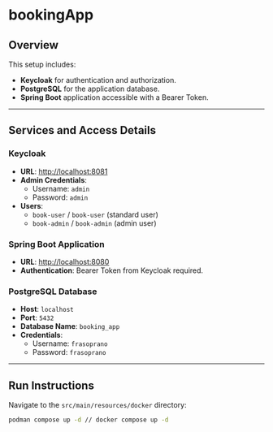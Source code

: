 # bookingApp

## Overview
This setup includes:
- **Keycloak** for authentication and authorization.
- **PostgreSQL** for the application database.
- **Spring Boot** application accessible with a Bearer Token.

---

## Services and Access Details

### Keycloak
- **URL**: [http://localhost:8081](http://localhost:8081)
- **Admin Credentials**:
    - Username: `admin`
    - Password: `admin`
- **Users**:
    - `book-user` / `book-user` (standard user)
    - `book-admin` / `book-admin` (admin user)

### Spring Boot Application
- **URL**: [http://localhost:8080](http://localhost:8080)
- **Authentication**: Bearer Token from Keycloak required.

### PostgreSQL Database
- **Host**: `localhost`
- **Port**: `5432`
- **Database Name**: `booking_app`
- **Credentials**:
    - Username: `frasoprano`
    - Password: `frasoprano`

---

## Run Instructions
Navigate to the `src/main/resources/docker` directory:
```bash
podman compose up -d // docker compose up -d